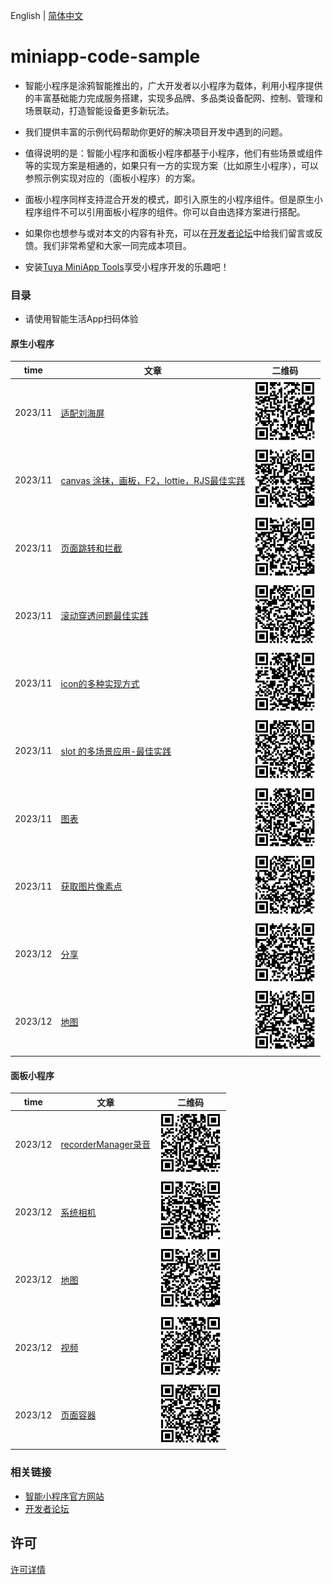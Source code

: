 English[](README.md) | [简体中文](README_zh.md)

# miniapp-code-sample

- 智能小程序是涂鸦智能推出的，广大开发者以小程序为载体，利用小程序提供的丰富基础能力完成服务搭建，实现多品牌、多品类设备配网、控制、管理和场景联动，打造智能设备更多新玩法。

- 我们提供丰富的示例代码帮助你更好的解决项目开发中遇到的问题。

- 值得说明的是：智能小程序和面板小程序都基于小程序，他们有些场景或组件等的实现方案是相通的，如果只有一方的实现方案（比如原生小程序），可以参照示例实现对应的（面板小程序）的方案。

- 面板小程序同样支持混合开发的模式，即引入原生的小程序组件。但是原生小程序组件不可以引用面板小程序的组件。你可以自由选择方案进行搭配。

- 如果你也想参与或对本文的内容有补充，可以在[开发者论坛](https://www.tuyaos.com/posting.php?mode=post&f=10)中给我们留言或反馈。我们非常希望和大家一同完成本项目。

- 安装[Tuya MiniApp Tools](https://developer.tuya.com/cn/miniapp/devtools/download)享受小程序开发的乐趣吧！

### 目录

- 请使用智能生活App扫码体验

#### 原生小程序

| time    | 文章               |  二维码 |
| ------- | ------------------ | ------|
| 2023/11 | [适配刘海屏](https://github.com/Tuya-Community/tuya-miniapp-demo/tree/master/adapt-iphone-navigation)     |<img src="./qrCode/iOS.png" width="100" height="100"> |
| 2023/11 | [canvas 涂抹，画板，F2，lottie，RJS最佳实践](https://github.com/Tuya-Community/tuya-miniapp-demo/tree/master/canvas) |<img src="./qrCode/canvas.png" width="100" height="100">|
| 2023/11 | [页面跳转和拦截](https://github.com/Tuya-Community/tuya-miniapp-demo/tree/master/popup-scroll) |<img src="./qrCode/navigator.png" width="100" height="100">|
| 2023/11 | [滚动穿透问题最佳实践](https://github.com/Tuya-Community/tuya-miniapp-demo/tree/master/popup-scroll) |<img src="./qrCode/scroll.png" width="100" height="100">|
| 2023/11 | [icon的多种实现方式](https://github.com/Tuya-Community/tuya-miniapp-demo/tree/master/icon) |<img src="./qrCode/icon.png" width="100" height="100">|
| 2023/11 | [slot 的多场景应用-最佳实践](https://github.com/Tuya-Community/tuya-miniapp-demo/tree/master/slot) |<img src="./qrCode/slot.png" width="100" height="100">|
| 2023/11 | [图表](https://github.com/Tuya-Community/tuya-miniapp-demo/tree/master/uchart) |<img src="./qrCode/uchart.png" width="100" height="100">|
| 2023/11 | [获取图片像素点](https://github.com/Tuya-Community/tuya-miniapp-demo/tree/master/getImageData) |<img src="./qrCode/getImageData.png" width="100" height="100">|
| 2023/12 | [分享](https://github.com/Tuya-Community/tuya-miniapp-demo/tree/master/api-share) |<img src="./qrCode/share.png" width="100" height="100">|
| 2023/12 | [地图](https://github.com/Tuya-Community/tuya-miniapp-demo/tree/master/map) |<img src="./qrCode/map.png" width="100" height="100">|

#### 面板小程序

| time    | 文章               |  二维码 |
| ------- | ------------------ | --- |
| 2023/12 | [recorderManager录音](https://github.com/Tuya-Community/tuya-miniapp-demo/tree/master/recorderManager) |<img src="./qrCode/recorder.png" width="100" height="100"> |
| 2023/12 | [系统相机](https://github.com/Tuya-Community/tuya-miniapp-demo/tree/master/rayCamera) |<img src="./qrCode/rayCamera.png" width="100" height="100"> |
| 2023/12 | [地图](https://github.com/Tuya-Community/tuya-miniapp-demo/tree/master/rayMap) |<img src="./qrCode/rayMap.png" width="100" height="100"> |
| 2023/12 | [视频](https://github.com/Tuya-Community/tuya-miniapp-demo/tree/master/rayVideo) |<img src="./qrCode/rayVideo.png" width="100" height="100"> |
| 2023/12 | [页面容器](https://github.com/Tuya-Community/tuya-miniapp-demo/tree/master/rayWebView) |<img src="./qrCode/rayWebView.png" width="100" height="100"> |


### 相关链接

- [智能小程序官方网站](https://developer.tuya.com/cn/miniapp)
- [开发者论坛](https://www.tuyaos.com/posting.php?mode=post&f=10)

## 许可

[许可详情](LICENSE)
